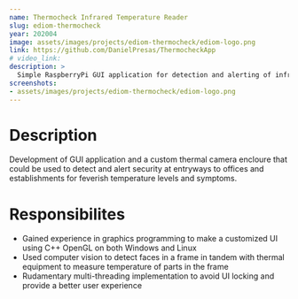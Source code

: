 ```yaml
---
name: Thermocheck Infrared Temperature Reader
slug: ediom-thermocheck
year: 202004
image: assets/images/projects/ediom-thermocheck/ediom-logo.png
link: https://github.com/DanielPresas/ThermocheckApp
# video_link:
description: >
  Simple RaspberryPi GUI application for detection and alerting of infrared temperature readings.
screenshots:
- assets/images/projects/ediom-thermocheck/ediom-logo.png
---
```


# Description

Development of GUI application and a custom thermal camera encloure that could be used to detect and alert security at entryways to offices and establishments for feverish temperature levels and symptoms.

# Responsibilites

- Gained experience in graphics programming to make a customized UI using C++ OpenGL on both Windows and Linux
- Used computer vision to detect faces in a frame in tandem with thermal equipment to measure temperature of parts in the frame
- Rudamentary multi-threading implementation to avoid UI locking and provide a better user experience
